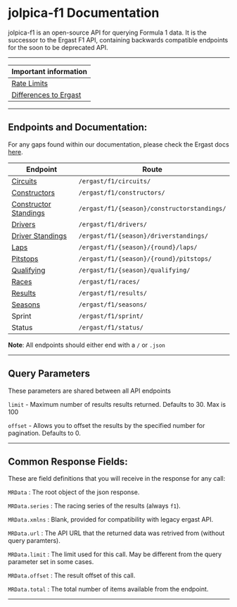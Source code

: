 # jolpica-f1 Documentation

jolpica-f1 is an open-source API for querying Formula 1 data. It is the successor to the Ergast F1 API, containing backwards compatible endpoints for the soon to be deprecated API.

---
| Important information
|-
| [Rate Limits](/docs/rate_limits.md)
| [Differences to Ergast](/docs/ergast_differences.md)

---

## Endpoints and Documentation:
For any gaps found within our documentation, please check the Ergast docs [here](http://ergast.com/mrd/). 

| Endpoint                                              | Route |
|-----                                                  |-----|
| [Circuits](/docs/endpoints/circuits.md)               | `/ergast/f1/circuits/`|
| [Constructors](/docs/endpoints/constructors.md)       | `/ergast/f1/constructors/` |
| [Constructor Standings](/docs/endpoints/constructorStandings.md)  | `/ergast/f1/{season}/constructorstandings/` |
| [Drivers](/docs/endpoints/drivers.md)                 | `/ergast/f1/drivers/` |
| [Driver Standings](/docs/endpoints/driverStandings.md)| `/ergast/f1/{season}/driverstandings/` |
| [Laps](/docs/endpoints/laps.md)                       | `/ergast/f1/{season}/{round}/laps/` |
| [Pitstops](/docs/endpoints/pitstops.md)               | `/ergast/f1/{season}/{round}/pitstops/` |
| [Qualifying](/docs/endpoints/qualifying.md)              | `/ergast/f1/{season}/qualifying/` |
| [Races](/docs/endpoints/races.md)                     | `/ergast/f1/races/` |
| [Results](/docs/endpoints/results.md)                 | `/ergast/f1/results/` |
| [Seasons](/docs/endpoints/seasons.md)                 | `/ergast/f1/seasons/` |
| Sprint                                                | `/ergast/f1/sprint/` |
| Status                                                |  `/ergast/f1/status/` |

**Note**: All endpoints should either end with a `/` or `.json`

---

## Query Parameters

These parameters are shared between all API endpoints

`limit` - Maximum number of results results returned. Defaults to 30. Max is 100

`offset` - Allows you to offset the results by the specified number for pagination. Defaults to 0.

---

## Common Response Fields:

These are field definitions that you will receive in the response for any call:

`MRData` : The root object of the json response.

`MRData.series` : The racing series of the results (always `f1`).

`MRData.xmlns` : Blank, provided for compatibility with legacy ergast API.

`MRData.url` : The API URL that the returned data was retrived from (without query paramters).

`MRData.limit` : The limit used for this call. May be different from the query parameter set in some cases.

`MRData.offset` : The result offset of this call.

`MRData.total` : The total number of items available from the endpoint.

---
